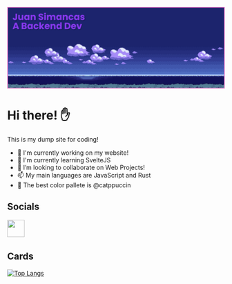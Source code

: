 [![MasterHead](./banner.png)](https://www.github.com/SrLebel)

# Hi there! ✋
This is my dump site for coding!
- 🔭 I'm currently working on my website!
- 🌱 I'm currently learning SvelteJS
- 👯 I’m looking to collaborate on Web Projects!
- 📫 My main languages are JavaScript and Rust
- 🥥 The best color pallete is @catppuccin

## Socials
<a target="blank" href="x.com/ThyLebelSr"><img src="https://cdn.jsdelivr.net/gh/devicons/devicon/icons/twitter/twitter-original.svg" height=40 width=40/> </a>
          
## Cards

[![Top Langs](https://github-readme-stats.vercel.app/api/top-langs/?username=ThyLebelSr)](https://github.com/anuraghazra/github-readme-stats)
